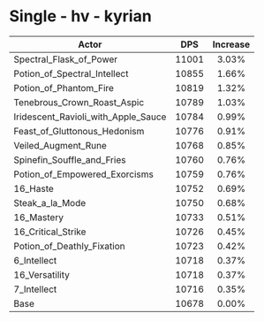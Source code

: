 # Single - hv - kyrian
| Actor | DPS | Increase |
|---|:---:|:---:|
|Spectral_Flask_of_Power|11001|3.03%|
|Potion_of_Spectral_Intellect|10855|1.66%|
|Potion_of_Phantom_Fire|10819|1.32%|
|Tenebrous_Crown_Roast_Aspic|10789|1.03%|
|Iridescent_Ravioli_with_Apple_Sauce|10784|0.99%|
|Feast_of_Gluttonous_Hedonism|10776|0.91%|
|Veiled_Augment_Rune|10768|0.85%|
|Spinefin_Souffle_and_Fries|10760|0.76%|
|Potion_of_Empowered_Exorcisms|10759|0.76%|
|16_Haste|10752|0.69%|
|Steak_a_la_Mode|10750|0.68%|
|16_Mastery|10733|0.51%|
|16_Critical_Strike|10726|0.45%|
|Potion_of_Deathly_Fixation|10723|0.42%|
|6_Intellect|10718|0.37%|
|16_Versatility|10718|0.37%|
|7_Intellect|10716|0.35%|
|Base|10678|0.00%|
